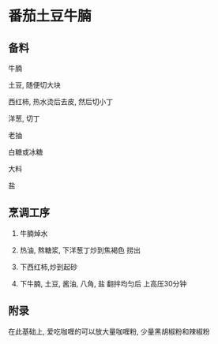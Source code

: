 

# 番茄土豆牛腩

## 备料

牛腩

土豆, 随便切大块

西红柿, 热水烫后去皮, 然后切小丁

洋葱, 切丁

老抽

白糖或冰糖

大料

盐

## 烹调工序

1. 牛腩焯水

2. 热油, 熬糖浆, 下洋葱丁炒到焦褐色 捞出

3. 下西红柿,炒到起砂

3. 下牛腩, 土豆, 酱油, 八角, 盐 翻拌均匀后 上高压30分钟

## 附录

在此基础上, 爱吃咖喱的可以放大量咖喱粉, 少量黑胡椒粉和辣椒粉
